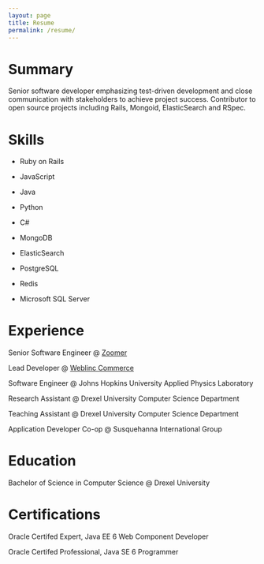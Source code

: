 ```yaml
---
layout: page
title: Resume
permalink: /resume/
---
```


# Summary
Senior software developer emphasizing test-driven development and close communication with stakeholders to achieve project success. Contributor to open source projects including Rails, Mongoid, ElasticSearch and RSpec.

# Skills

* Ruby on Rails
* JavaScript
* Java
* Python
* C#

* MongoDB
* ElasticSearch
* PostgreSQL
* Redis
* Microsoft SQL Server

# Experience

Senior Software Engineer @ [Zoomer](http://www.zoomerdelivery.com)

Lead Developer @ [Weblinc Commerce](http://www.weblinc.com)

Software Engineer @ Johns Hopkins University Applied Physics Laboratory

Research Assistant @ Drexel University Computer Science Department

Teaching Assistant @ Drexel University Computer Science Department

Application Developer Co-op @ Susquehanna International Group

# Education

Bachelor of Science in Computer Science @ Drexel University

# Certifications

Oracle Certifed Expert, Java EE 6 Web Component Developer

Oracle Certifed Professional, Java SE 6 Programmer
